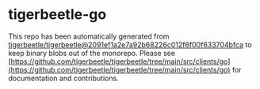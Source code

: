 # tigerbeetle-go
This repo has been automatically generated from [tigerbeetle/tigerbeetle@2091ef1a2e7a92b68226c012f6f00f633704bfca](https://github.com/tigerbeetle/tigerbeetle/commit/2091ef1a2e7a92b68226c012f6f00f633704bfca) to keep binary blobs out of the monorepo. Please see [https://github.com/tigerbeetle/tigerbeetle/tree/main/src/clients/go](https://github.com/tigerbeetle/tigerbeetle/tree/main/src/clients/go) for documentation and contributions.
